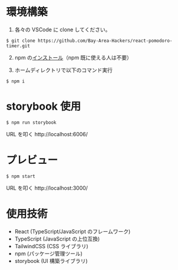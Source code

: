 # 環境構築

1. 各々の VSCode に clone してください。

```
$ git clone https://github.com/Bay-Area-Hackers/react-pomodoro-timer.git
```

2. npm の[インストール](https://hirooooo-lab.com/development/install-node/)（npm 既に使える人は不要）

3. ホームディレクトリで以下のコマンド実行

```
$ npm i
```

# storybook 使用

```
$ npm run storybook
```

URL を叩く http://localhost:6006/

# プレビュー

```
$ npm start
```

URL を叩く http://localhost:3000/

# 使用技術

- React (TypeScript/JavaScript のフレームワーク)
- TypeScript (JavaScript の上位互換)
- TailwindCSS (CSS ライブラリ)
- npm (パッケージ管理ツール)
- storybook (UI 構築ライブラリ)
